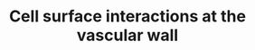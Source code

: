 ---
annotations:
- type: Pathway Ontology
  value: hemostasis pathway
authors:
- MaintBot
- ReactomeTeam
- Egonw
- Anwesha
- Mkutmon
description: Leukocyte extravasation is a rigorously controlled process that guides
  white cell movement from the vascular lumen to sites of tissue inflammation. The
  powerful adhesive interactions that are required for leukocytes to withstand local
  flow at the vessel wall is a multistep process mediated by different adhesion molecules.
  Platelets adhered to injured vessel walls form strong adhesive substrates for leukocytes.
  For instance, the initial tethering and rolling of leukocytes over the site of injury
  are mediated by reversible binding of selectins to their cognate cell-surface glycoconjugates.<p>
last-edited: 2020-10-09
organisms:
- Homo sapiens
redirect_from:
- /index.php/Pathway:WP1794
- /instance/WP1794
schema-jsonld:
- '@context': https://schema.org/
  '@id': https://wikipathways.github.io/pathways/WP1794.html
  '@type': Dataset
  creator:
    '@type': Organization
    name: WikiPathways
  description: Leukocyte extravasation is a rigorously controlled process that guides
    white cell movement from the vascular lumen to sites of tissue inflammation. The
    powerful adhesive interactions that are required for leukocytes to withstand local
    flow at the vessel wall is a multistep process mediated by different adhesion
    molecules. Platelets adhered to injured vessel walls form strong adhesive substrates
    for leukocytes. For instance, the initial tethering and rolling of leukocytes
    over the site of injury are mediated by reversible binding of selectins to their
    cognate cell-surface glycoconjugates.<p>
  keywords:
  - 'TGFB1 '
  - 'CD99L2 '
  - 'Ig kappa chain V-II region FR '
  - 'MIF '
  - PROCR:Protein C
  - CyP60 complexed with
  - CXADR bound to JAML
  - Pre-B Cell Surrogate
  - 'CEACAM1 '
  - 'IGLV2-23(1-?) '
  - 'ESAM '
  - 'IGHV(1-?) '
  - 'Ig heavy chain V-II region NEWM '
  - 'opaI '
  - 'IGLL1 '
  - alphaXbeta2:JAM3
  - 'Ig heavy chain V-III region WEA '
  - 'IGLV8-61(1-?) '
  - 'IGLC2 '
  - TREM1
  - 'IGLC1 '
  - 'Ig lambda chain V-III region SH '
  - 'TNFRSF10A '
  - 'eba-140 '
  - SELE
  - 'Ig heavy chain V-II region WAH '
  - BSG:MCTs
  - ANGPT1:p-5Y,S119-TEK
  - 'SLC7A5 '
  - 'CHEST '
  - FN1 dimer
  - 'Ig kappa chain V-II region Cum '
  - ANGPT1:TEK
  - 'PSG5 '
  - MERTK ligands
  - 'IGLV1-36(1-?) '
  - 'SRC-1 '
  - Monocarboxylate
  - 'thrombin light chain '
  - 'IGLV3-27(1-?) '
  - 'IGLV1-44(1-?) '
  - 'thrombin heavy chain '
  - 'GP6 '
  - 'Ig kappa chain V-III region POM '
  - 'opaF '
  - 'Ig lambda chain V-IV region Hil '
  - TSPAN7
  - PECAM-1:SHIP1
  - ITGA4:ITGB1
  - 'IGKV1-5(23-?) '
  - 'Ig kappa chain V-I region Wes '
  - Basigin:Mannose-carrying cell recognition molecules
  - GTP
  - 'SLC7A10 '
  - protein C
  - p21 RAS:GTP
  - 'Ig heavy chain V-II region MCE '
  - GDP
  - 'PTPN6 '
  - PECAM-1:SHP-1
  - proteins
  - Ligand to TREM-1 on
  - 'IGLV3-12(1-?) '
  - 'ITGA3(33-1051) '
  - p-Y663,Y686-PECAM1
  - Phosphorylated Tie2
  - 'APOB(28-4563) '
  - CD177
  - CD99:CD99L2
  - 'Ig heavy chain V-I region HG3 '
  - 'Ig heavy chain V-II region OU '
  - CD98hc complex
  - 'Mn2+ '
  - 'SELP '
  - Proteoglycans,TGFB1
  - 'PICK1 '
  - BSG dimer
  - 'SELPLG '
  - 'EPCAM '
  - 'VPREB1 '
  - 'Ig lambda chain V-IV region Kern '
  - ATP
  - 'CXADR '
  - p-Y663,Y686-PECAM1(27-?)
  - MERTK
  - LDL
  - 'piiC '
  - SOS1
  - 'IGLC6 '
  - JAM3
  - 'IGLV1-40(1-?) '
  - 'PSG9 '
  - 'ATP1B3 '
  - 'ITGAL '
  - MIF trimer
  - 'JCHAIN '
  - 'ITGAV(31-1048) '
  - 'Ig lambda chain V-VI region AR '
  - PTPN11
  - ANGPT2
  - 'TNFRSF10D '
  - 'Ig kappa chain V-I region AU '
  - 'Ig kappa chain V-II region RPMI 6410 '
  - GRB7
  - fibril
  - MERTK:MERKT ligands
  - F11R dimer
  - TEK
  - ANGPT1
  - ANGPT4:TEK
  - 'PSG3 '
  - 'Ig kappa chain V-I region BAN '
  - 'S-Farn-Me KRAS4B '
  - TSPAN7:PICK1
  - 'CD44 '
  - 'CHOL '
  - membrane
  - Integrin alphaMbeta2
  - 'PTPN11 '
  - PPIA
  - affecting integrin
  - PECAM-1:PLC gamma1
  - 'GRB2-1 '
  - Integrin alpha5beta1
  - HS
  - 'PSG7 '
  - 'AMICA1 '
  - BSG:MMP1(100-469)
  - 'GLG1 '
  - 'CD74 '
  - PI3K
  - 'GTP '
  - 'Ig lambda chain V-I region NEWM '
  - 'FYN '
  - 'SELL '
  - 'IGLV5-45(1-?) '
  - Mn2+
  - alphaMbeta2:JAM3
  - 'ATP1B1 '
  - dimer
  - Collagen type I
  - 'SPN '
  - CD2
  - gamma:FYN:LYN
  - 'opa68 '
  - CD47
  - 'Ig kappa chain V-I region AG '
  - 'YES1 '
  - 'Collagen type I fibril '
  - PROC(200-211)
  - eba-175,ebl1,eba-140
  - 'Ig heavy chain V-III region DOB '
  - 'ITGA5(42-894) '
  - JAM2
  - MIF trimer:CD74
  - '11xCbxE-GAS6(39-691) '
  - 'TEK '
  - 'IGLV4-3(1-?) '
  - oxidized LDL
  - 'INPP5D '
  - GRB2-1
  - 'p-Y663,Y686-PECAM1(27-?) '
  - SHC1
  - ADP
  - CEACAM1,3,5,6
  - 'SHC1 '
  - trimer
  - INPP5D
  - 'opaJ '
  - 'SLC7A9 '
  - 'IGLV7-46(1-?) '
  - TNFRSF10A,B:TNFRSF10D
  - 'S-Farn-Me PalmS NRAS '
  - 'Ig lambda chain V-II region MGC '
  - MMP1(100-469)
  - 'ITGB2 '
  - fibronectin
  - 'Ig heavy chain V-III region BRO '
  - 'ITGB1 '
  - 'Syndecans1-4 '
  - CD48
  - 'CEACAM3 '
  - 'CEACAM6 '
  - 'GYPB '
  - 'TREM1 '
  - 'IGKV3D-20 '
  - 'CD177 '
  - 'Ig lambda chain V-II region NEI '
  - Light Chain
  - 'GYPA '
  - FCAMR:2xIgA:JCHAIN
  - 'Ig lambda chain V-II region BOH '
  - 'BSG '
  - 'PSG11 '
  - 'Ig lambda chain V-III region LOI '
  - p85 bound to Tie2
  - 'Ig lambda chain V-I region NEW '
  - JAM2 dimer
  - 'PSG1 '
  - '8xCbxE-3D-PROC(43-197) '
  - 'Ig kappa chain V-I region Gal '
  - PROCR:Activated
  - 'CEACAM8 '
  - CEACAM1,3,5,6:opa
  - Integrin alphaVbeta3
  - 'IGLV3-16(1-?) '
  - alpha3beta1,
  - CD74 trimer
  - CAV1
  - TNFRSF10D
  - 'CD84 '
  - 'PF4V1(31-104) '
  - 'ITGA6(24-1130) '
  - 'LYN '
  - ANGPT4
  - 'PROC(212-461) '
  - 'opaD '
  - 'Ig heavy chain V-I region EU '
  - 'CEACAM5 '
  - 'FN1(32-2386) '
  - Mannose-carrying
  - Selectins:2xSELPG
  - 'IGLV(23-?) '
  - 'SLC16A3 '
  - 'JAM3 '
  - CD84 dimer
  - activated
  - 'PF4(32-101) '
  - CD99
  - 'IGLV2-11(1-?) '
  - PLCG1
  - complex
  - 'SLC7A8 '
  - 'Ig heavy chain V-III region BUT '
  - 'Ig heavy chain V-III region TRO '
  - Tie2 and Dok-2
  - 'MMP1(100-469) '
  - 'PSG4 '
  - 'Ig lambda chain V region 4A '
  - CXADR
  - 'PROC(200-461) '
  - 'IGLV4-60(1-?) '
  - Grb2 bound to Tie2
  - 'IGLC3 '
  - 'GPC1 '
  - the platelet
  - 'PSG6 '
  - PECAM-1:SHP-2
  - 'PLCG1 '
  - 'IGLV11-55(1-?) '
  - CD48:CD244
  - 'TSPAN7 '
  - 'IGLV2-18(1-?) '
  - CD58
  - 'opa65 '
  - Selectins
  - pTie2 and SHP2
  - 'CAV1 '
  - CD58:CD2
  - 'IgH  heavy chain V-III region VH26 precursor '
  - 'IGHV1-2 '
  - 'GYPC '
  - 'PIK3R2 '
  - 'Ig lambda chain V-IV region Bau '
  - Integrin alphaXbeta2
  - SELPLG
  - 2xANGPT1:TEK
  - alphaLbeta2:F11R
  - 'GRB14 '
  - PECAM1:CD177
  - alpha6beta1
  - OLR1
  - ligand
  - 'IGKV2D-30 '
  - JAM3 dimer
  - GYPA,GYPB,GYPC:eba-175,ebl1,eba-140
  - 'Ig heavy chain V-II region ARH-77 '
  - Basigin:CD98hc
  - TNFRSF10A,TNFRSF10B
  - binding to
  - ANGPT1:p-5Y,S119-TEK:SHC1
  - 'GRB7 '
  - FCAMR
  - 'PL '
  - SIRPs:CD47
  - 'IGLC7 '
  - CD84
  - 'L1CAM '
  - 'CD244 '
  - 'SLC3A2 '
  - 'GDP '
  - Basigin
  - 'TNFRSF10B '
  - 'PSG8 '
  - Transporter Set
  - 'eba-175 '
  - 'PPIA '
  - GPVI:FceRI
  - 'IGLV10-54(1-?) '
  - 'Ligand to TREM-1 on the platelet membrane '
  - p21 RAS:GDP
  - 'IGKC '
  - kinases (SFKs)
  - GYPA,GYPB,GYPC
  - Integrin
  - 'ANGPT4 '
  - with Surrogate
  - 'PIK3CB '
  - 'Ig kappa chain V-I region Daudi '
  - ANGPT2:TEK
  - 'opa66 '
  - 'VPREB3 '
  - 'MERTK '
  - BSG:SPN
  - EPCAM
  - BSG
  - CEACAM heterodimer
  - 'opaB '
  - 'ANGPT1 '
  - 'CD2 '
  - 'Ig kappa chain V-I region HK101 '
  - gamma:FYN:LYN:Collagen type I
  - GRB14
  - 'PROCR '
  - PSGs:Proteoglycan,TGFB1
  - 'THBD '
  - PECAM1
  - Tie2 and Grb14
  - 'op28 '
  - TREM-1 bound to its
  - 'DOK2 '
  - IgM Heavy Chain
  - 'S-Farn-Me-PalmS KRAS4A '
  - PTPN6
  - thrombin:thrombomodulin
  - 'ITGAM '
  - BSG:PPIA
  - JAM2:JAM3
  - 'IGKV2-28 '
  - EPCAM dimer
  - 'Ig lambda chain V-I region HA '
  - 'opaH '
  - 'IGHV7-81(1-?) '
  - opa proteins
  - Tie2:Grb2
  - 'FCAMR '
  - PICK1
  - PSGs
  - SELE ligands
  - 'Ig kappa chain V-I region DEE '
  - PPIL2
  - 'IGHA1 '
  - 'IGLV3-22(1-?) '
  - Neutrophil CEACAMs
  - Src family tyrosine
  - 'LCK '
  - SPN
  - Caveolin-1 bound to
  - 'SOS1 '
  - 'opa67 '
  - 'CD58 '
  - 'opaA '
  - 'SIRPA '
  - alphaVbeta3:PECAM1
  - 'Ig lambda chain V-II region TOG '
  - 'Ig heavy chain V-III region KOL '
  - 'PECAM1 '
  - CD244
  - 'Ig heavy chain V-III region CAM '
  - 'opaK '
  - CD99L2
  - integrin
  - 'OLR1 '
  - 'F11R '
  - 'CD47 '
  - 'SLC16A8 '
  - 'Ig kappa chain V region EV15 '
  - 'IGKV4-1(21-?) '
  - 'IGLV2-33(1-?) '
  - 'SIRPG '
  - 'S-Farn-Me-2xPalmS HRAS '
  - 'SLC16A1 '
  - 'CD99 '
  - 2xSELE ligands:SELE
  - alpha5beta1:FN1
  - 'IGLV5-37(1-?) '
  - 'IGHA2 '
  - 'Ig heavy chain V-III region JON '
  - 'opaE '
  - in Tie2/Akt dimer
  - Immunoglobulin Mu
  - 'Ig kappa chain V-III region VG '
  - Integrin alphaLbeta2
  - '11xCbxE-PROS1 '
  - 'SLC7A11 '
  - 'Ig kappa chain V-III region B6 '
  - 'IGLV4-69(1-?) '
  - 'IGKV1-12 '
  - 'PIK3R1 '
  - AMICA1
  - 'IGKVA18(21-?) '
  - molecules
  - 2xIgA:JCHAIN
  - 'IGLV7-43(1-?) '
  - 'PPIL2 '
  - 'SLC7A7 '
  - Tie2:Grb7 complex
  - 'IGHM '
  - 'p-5Y,S1119-TEK '
  - CD47-binding
  - 'JAM2 '
  - 'ITGA4 '
  - 'ANGPT2 '
  - 'FCER1G '
  - 'CD48 '
  - OLR1 bound to
  - 'PSG2 '
  - BSG:Integrin
  - 'ebl1 '
  - 'TAGs '
  - DOK2
  - 'Ca2+ '
  - F11R
  - 'MAG '
  - 'ITGB3 '
  - 'SELE '
  - alpha4beta1:JAM2:JAM3
  - 'opaC '
  - 'IGLV3-25(1-?) '
  - 'PIK3CA '
  - 'SLC7A6 '
  - SOS-1 bound to
  - PECAM1 dimer
  - 'ATP1B2 '
  - 'ITGAX '
  - CD47-binding SIRPs
  - 'opaG '
  - (MCT)
  - Platelet Factor 4
  - 'Ig lambda chain V-I region VOR '
  - cell recognition
  license: CC0
  name: Cell surface interactions at the vascular wall
seo: CreativeWork
title: Cell surface interactions at the vascular wall
wpid: WP1794
---
